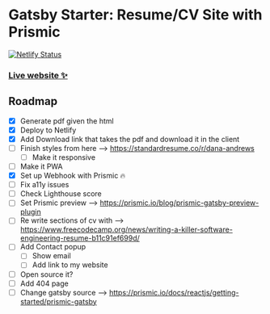 # Gatsby Starter: Resume/CV Site with Prismic

[![Netlify Status](https://api.netlify.com/api/v1/badges/99a743de-c9a7-4f57-a2bc-ff00ee33f1d1/deploy-status)](https://app.netlify.com/sites/emasuriano-cv/deploys)

### [Live website ✨](https://emasuriano-cv.netlify.com)

## Roadmap

- [x] Generate pdf given the html
- [x] Deploy to Netlify
- [x] Add Download link that takes the pdf and download it in the client
- [ ] Finish styles from here --> https://standardresume.co/r/dana-andrews
  - [ ] Make it responsive
- [ ] Make it PWA
- [x] Set up Webhook with Prismic 🔥
- [ ] Fix a11y issues
- [ ] Check Lighthouse score
- [ ] Set Prismic preview --> https://prismic.io/blog/prismic-gatsby-preview-plugin
- [ ] Re write sections of cv with --> https://www.freecodecamp.org/news/writing-a-killer-software-engineering-resume-b11c91ef699d/
- [ ] Add Contact popup
  - [ ] Show email
  - [ ] Add link to my website
- [ ] Open source it?
- [ ] Add 404 page
- [ ] Change gatsby source --> https://prismic.io/docs/reactjs/getting-started/prismic-gatsby
